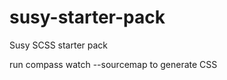 susy-starter-pack
=================

Susy SCSS starter pack

run compass watch --sourcemap to generate CSS
